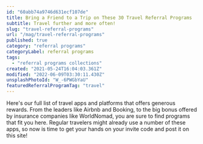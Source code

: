 ```yaml
---
id: "60abb74a9746d631ecf107de"
title: Bring a Friend to a Trip on These 30 Travel Referral Programs
subtitle: Travel further and more often!
slug: "travel-referral-programs"
url: "/mag/travel-referral-programs"
published: true
category: "referral programs"
categoryLabel: referral programs
tags:
  - "referral programs collections"
created: "2021-05-24T16:04:03.361Z"
modified: "2022-06-09T03:30:11.430Z"
unsplashPhotoId: "W_-6PWGbYaU"
featuredReferralProgramTag: "travel"
---
```

Here's our full list of travel apps and platforms that offers generous rewards. From the leaders like Airbnb and Booking, to the big bonus offered by insurance companies like WorldNomad, you are sure to find programs that fit you here. Regular travelers might already use a number of these apps, so now is time to get your hands on your invite code and post it on this site!